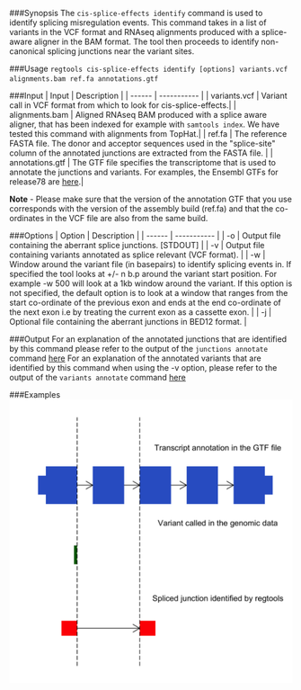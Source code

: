 [csei]: ../images/csei_examples.png

###Synopsis
The `cis-splice-effects identify` command is used to identify splicing misregulation events. This command takes in a list of variants in the VCF format and RNAseq alignments produced with a splice-aware aligner in the BAM format. The tool then proceeds to identify non-canonical splicing junctions near the variant sites.

###Usage
`regtools cis-splice-effects identify [options] variants.vcf alignments.bam ref.fa annotations.gtf`

###Input
| Input                  | Description |
| ------                 | ----------- |
| variants.vcf | Variant call in VCF format from which to look for cis-splice-effects.|
| alignments.bam | Aligned RNAseq BAM produced with a splice aware aligner, that has been indexed for example with `samtools index`. We have tested this command with alignments from TopHat.|
| ref.fa          | The reference FASTA file. The donor and acceptor sequences used in the "splice-site" column of the annotated junctions are extracted from the FASTA file. |
| annotations.gtf | The GTF file specifies the transcriptome that is used to annotate the junctions and variants. For examples, the Ensembl GTFs for release78 are [here](ftp://ftp.ensembl.org/pub/release-78/gtf/).|

**Note** - Please make sure that the version of the annotation GTF that you use corresponds with the version of the assembly build (ref.fa) and that the co-ordinates in the VCF file are also from the same build.

###Options
| Option  | Description |
| ------  | ----------- |
| -o      | Output file containing the aberrant splice junctions. [STDOUT] |
| -v      | Output file containing variants annotated as splice relevant (VCF format). |
| -w      | Window around the variant file (in basepairs) to identify splicing events in. If specified the tool looks at +/- n b.p around the variant start position. For example -w 500 will look at a 1kb window around the variant. If this option is not specified, the default option is to look at a window that ranges from the start co-ordinate of the previous exon and ends at the end co-ordinate of the next exon i.e by treating the current exon as a cassette exon. |
| -j      | Optional file containing the aberrant junctions in BED12 format. |

###Output
For an explanation of the annotated junctions that are identified by this command please refer to the output of the `junctions annotate` command [here](junctions-annotate.md#output)
For an explanation of the annotated variants that are identified by this command when using the -v option, please refer to the output of the `variants annotate` command [here](variants-annotate.md#output)

###Examples
![cis-splice-effects identify example][csei]
